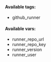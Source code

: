 #### Available tags:
- github_runner

#### Available vars:
- runner_repo_url
- runner_repo_key
- runner_version
- runner_user
